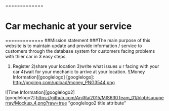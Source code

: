 =============
# Car mechanic at your service                               
=============
##Mission statement
###The main purpose of this website is to maintain  update and provide information / service to customers through the database system for customers facing problems with thier car in 3 easy steps. 
1) Register
2)share your location 
3)write what issues u r facing with your car
4)wait for your mechanic to arrive at your location. 
![Money Information][googlelogo]
[googlelogo]: http://pngimg.com/upload/money_PNG3544.png

![Time Information][googlelogo2]
[googlelogo2]:https://github.com/AnilRai2015/MIS630Team_01/blob/suuuperray/Mockup_4.png?raw=true "googlelogo2 title attribute"

